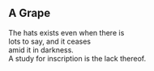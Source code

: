 A Grape
-------
The hats exists even when there is  
lots to say, and it ceases  
amid it in darkness.  
A study for inscription is the lack thereof.  
